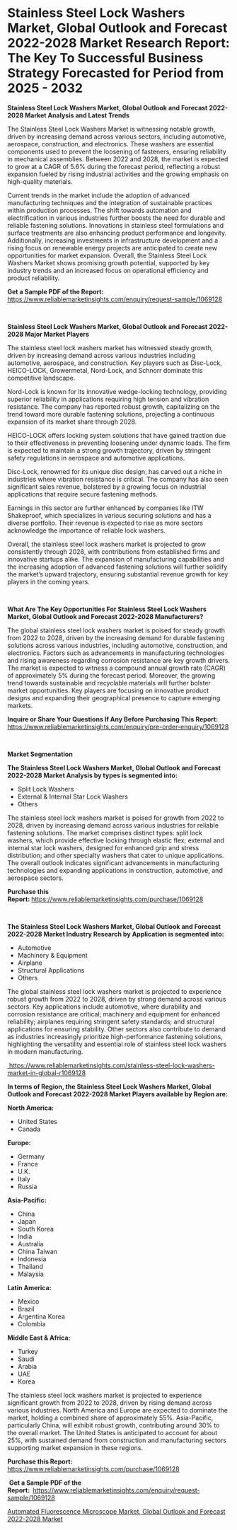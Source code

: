 <p><h1>Stainless Steel Lock Washers Market, Global Outlook and Forecast 2022-2028 Market Research Report: The Key To Successful Business Strategy Forecasted for Period from 2025 - 2032</h1></p><p><strong>Stainless Steel Lock Washers Market, Global Outlook and Forecast 2022-2028 Market Analysis and Latest Trends</strong></p>
<p><p>The Stainless Steel Lock Washers Market is witnessing notable growth, driven by increasing demand across various sectors, including automotive, aerospace, construction, and electronics. These washers are essential components used to prevent the loosening of fasteners, ensuring reliability in mechanical assemblies. Between 2022 and 2028, the market is expected to grow at a CAGR of 5.6% during the forecast period, reflecting a robust expansion fueled by rising industrial activities and the growing emphasis on high-quality materials.</p><p>Current trends in the market include the adoption of advanced manufacturing techniques and the integration of sustainable practices within production processes. The shift towards automation and electrification in various industries further boosts the need for durable and reliable fastening solutions. Innovations in stainless steel formulations and surface treatments are also enhancing product performance and longevity. Additionally, increasing investments in infrastructure development and a rising focus on renewable energy projects are anticipated to create new opportunities for market expansion. Overall, the Stainless Steel Lock Washers Market shows promising growth potential, supported by key industry trends and an increased focus on operational efficiency and product reliability.</p></p>
<p><strong>Get a Sample PDF of the Report:&nbsp;</strong> <a href="https://www.reliablemarketinsights.com/enquiry/request-sample/1069128?utm_campaign=2013&utm_medium=2&utm_source=Github&utm_content=ia&utm_term=21032025&utm_id=stainless-steel-lock-washers-market-global-outlook-and-forecast-2022-2028">https://www.reliablemarketinsights.com/enquiry/request-sample/1069128</a></p>
<p>&nbsp;</p>
<p><strong>Stainless Steel Lock Washers Market, Global Outlook and Forecast 2022-2028 Major Market Players</strong></p>
<p><p>The stainless steel lock washers market has witnessed steady growth, driven by increasing demand across various industries including automotive, aerospace, and construction. Key players such as Disc-Lock, HEICO-LOCK, Growermetal, Nord-Lock, and Schnorr dominate this competitive landscape.</p><p>Nord-Lock is known for its innovative wedge-locking technology, providing superior reliability in applications requiring high tension and vibration resistance. The company has reported robust growth, capitalizing on the trend toward more durable fastening solutions, projecting a continuous expansion of its market share through 2028.</p><p>HEICO-LOCK offers locking system solutions that have gained traction due to their effectiveness in preventing loosening under dynamic loads. The firm is expected to maintain a strong growth trajectory, driven by stringent safety regulations in aerospace and automotive applications.</p><p>Disc-Lock, renowned for its unique disc design, has carved out a niche in industries where vibration resistance is critical. The company has also seen significant sales revenue, bolstered by a growing focus on industrial applications that require secure fastening methods.</p><p>Earnings in this sector are further enhanced by companies like ITW Shakeproof, which specializes in various securing solutions and has a diverse portfolio. Their revenue is expected to rise as more sectors acknowledge the importance of reliable lock washers.</p><p>Overall, the stainless steel lock washers market is projected to grow consistently through 2028, with contributions from established firms and innovative startups alike. The expansion of manufacturing capabilities and the increasing adoption of advanced fastening solutions will further solidify the market’s upward trajectory, ensuring substantial revenue growth for key players in the coming years.</p></p>
<p>&nbsp;</p>
<p><strong>What Are The Key Opportunities For Stainless Steel Lock Washers Market, Global Outlook and Forecast 2022-2028 Manufacturers?</strong></p>
<p><p>The global stainless steel lock washers market is poised for steady growth from 2022 to 2028, driven by the increasing demand for durable fastening solutions across various industries, including automotive, construction, and electronics. Factors such as advancements in manufacturing technologies and rising awareness regarding corrosion resistance are key growth drivers. The market is expected to witness a compound annual growth rate (CAGR) of approximately 5% during the forecast period. Moreover, the growing trend towards sustainable and recyclable materials will further bolster market opportunities. Key players are focusing on innovative product designs and expanding their geographical presence to capture emerging markets.</p></p>
<p><strong>Inquire or Share Your Questions If Any Before Purchasing This Report:</strong> <a href="https://www.reliablemarketinsights.com/enquiry/pre-order-enquiry/1069128?utm_campaign=2013&utm_medium=2&utm_source=Github&utm_content=ia&utm_term=21032025&utm_id=stainless-steel-lock-washers-market-global-outlook-and-forecast-2022-2028">https://www.reliablemarketinsights.com/enquiry/pre-order-enquiry/1069128</a></p>
<p>&nbsp;</p>
<p><strong>Market Segmentation</strong></p>
<p><strong>The Stainless Steel Lock Washers Market, Global Outlook and Forecast 2022-2028 Market Analysis by types is segmented into:</strong></p>
<p><ul><li>Split Lock Washers</li><li>External & Internal Star Lock Washers</li><li>Others</li></ul></p>
<p><p>The stainless steel lock washers market is poised for growth from 2022 to 2028, driven by increasing demand across various industries for reliable fastening solutions. The market comprises distinct types: split lock washers, which provide effective locking through elastic flex; external and internal star lock washers, designed for enhanced grip and stress distribution; and other specialty washers that cater to unique applications. The overall outlook indicates significant advancements in manufacturing technologies and expanding applications in construction, automotive, and aerospace sectors.</p></p>
<p><strong>Purchase this Report:&nbsp;</strong><a href="https://www.reliablemarketinsights.com/purchase/1069128?utm_campaign=2013&utm_medium=2&utm_source=Github&utm_content=ia&utm_term=21032025&utm_id=stainless-steel-lock-washers-market-global-outlook-and-forecast-2022-2028">https://www.reliablemarketinsights.com/purchase/1069128</a></p>
<p>&nbsp;</p>
<p><strong>The Stainless Steel Lock Washers Market, Global Outlook and Forecast 2022-2028 Market Industry Research by Application is segmented into:</strong></p>
<p><ul><li>Automotive</li><li>Machinery & Equipment</li><li>Airplane</li><li>Structural Applications</li><li>Others</li></ul></p>
<p><p>The global stainless steel lock washers market is projected to experience robust growth from 2022 to 2028, driven by strong demand across various sectors. Key applications include automotive, where durability and corrosion resistance are critical; machinery and equipment for enhanced reliability; airplanes requiring stringent safety standards; and structural applications for ensuring stability. Other sectors also contribute to demand as industries increasingly prioritize high-performance fastening solutions, highlighting the versatility and essential role of stainless steel lock washers in modern manufacturing.</p></p>
<p><a href="https://www.reliablemarketinsights.com/stainless-steel-lock-washers-market-in-global-r1069128?utm_campaign=2013&utm_medium=2&utm_source=Github&utm_content=ia&utm_term=21032025&utm_id=stainless-steel-lock-washers-market-global-outlook-and-forecast-2022-2028">&nbsp;https://www.reliablemarketinsights.com/stainless-steel-lock-washers-market-in-global-r1069128</a></p>
<p><strong>In terms of Region, the Stainless Steel Lock Washers Market, Global Outlook and Forecast 2022-2028 Market Players available by Region are:</strong></p>
<p>
    <p> <strong> North America: </strong>
        <ul>
            <li>United States</li>
            <li>Canada</li>
        </ul>
        </p> 
    <p> <strong> Europe: </strong>
        <ul>
            <li>Germany</li>
            <li>France</li>
            <li>U.K.</li>
            <li>Italy</li>
            <li>Russia</li>
        </ul>
        </p> 
    <p> <strong> Asia-Pacific: </strong>
        <ul>
            <li>China</li>
            <li>Japan</li>
            <li>South Korea</li>
            <li>India</li>
            <li>Australia</li>
            <li>China Taiwan</li>
            <li>Indonesia</li>
            <li>Thailand</li>
            <li>Malaysia</li>
        </ul>
        </p> 
    <p> <strong> Latin America: </strong>
        <ul>
            <li>Mexico</li>
            <li>Brazil</li>
            <li>Argentina Korea</li>
            <li>Colombia</li>
        </ul>
        </p> 
    <p> <strong> Middle East & Africa: </strong>
        <ul>
            <li>Turkey</li>
            <li>Saudi</li>
            <li>Arabia</li>
            <li>UAE</li>
            <li>Korea</li>
        </ul>
    </p>
    </p>
<p><p>The stainless steel lock washers market is projected to experience significant growth from 2022 to 2028, driven by rising demand across various industries. North America and Europe are expected to dominate the market, holding a combined share of approximately 55%. Asia-Pacific, particularly China, will exhibit robust growth, contributing around 30% to the overall market. The United States is anticipated to account for about 25%, with sustained demand from construction and manufacturing sectors supporting market expansion in these regions.</p></p>
<p><strong>Purchase this Report: </strong><a href="https://www.reliablemarketinsights.com/purchase/1069128?utm_campaign=2013&utm_medium=2&utm_source=Github&utm_content=ia&utm_term=21032025&utm_id=stainless-steel-lock-washers-market-global-outlook-and-forecast-2022-2028">https://www.reliablemarketinsights.com/purchase/1069128</a></p>
<p>&nbsp;<strong>Get a Sample PDF of the Report:&nbsp;&nbsp;</strong><a href="https://www.reliablemarketinsights.com/enquiry/request-sample/1069128?utm_campaign=2013&utm_medium=2&utm_source=Github&utm_content=ia&utm_term=21032025&utm_id=stainless-steel-lock-washers-market-global-outlook-and-forecast-2022-2028">https://www.reliablemarketinsights.com/enquiry/request-sample/1069128</a></p>
<p><strong></strong></p>
<p><p><a href="https://github.com/MarciaRunte/Market-Research-Report-List-2/blob/main/automated-fluorescence-microscope-market-global-outlook-and-forecast-2022-2028-market.md?utm_campaign=2013&utm_medium=2&utm_source=Github&utm_content=ia&utm_term=21032025&utm_id=stainless-steel-lock-washers-market-global-outlook-and-forecast-2022-2028">Automated Fluorescence Microscope Market, Global Outlook and Forecast 2022-2028 Market</a></p></p>